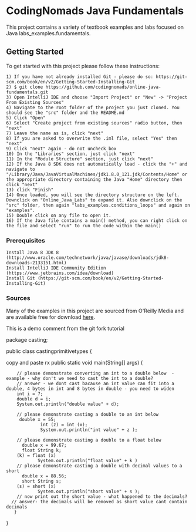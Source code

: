 # CodingNomads Java Fundamentals

This project contains a variety of textbook examples and labs focused on Java labs_examples.fundamentals.

## Getting Started

To get started with this project please follow these instructions:
```
1) If you have not already installed Git - please do so: https://git-scm.com/book/en/v2/Getting-Started-Installing-Git
2) $ git clone https://github.com/codingnomads/online-java-fundamentals.git
3) Open IntelliJ IDE and choose "Import Project" or "New" -> "Project From Existing Sources"
4) Navigate to the root folder of the project you just cloned. You should see the "src" folder and the README.md
5) Click "Open"
6) Select "Create project from existing sources" radio button, then "next"
7) Leave the name as is, click "next"
8) If you are asked to overwrite the .iml file, select "Yes" then "next"
9) Click "next" again - do not uncheck box
10) In the "Libraries" section, just click "next"
11) In the "Module Structure" section, just click "next"
12) If the Java 8 SDK does not automatically load - click the "+" and navigate to "/Library/Java/JavaVirtualMachines/jdk1.8.0_121.jdk/Contents/Home" or the appropriate directory containing the Java "Home" directory then click "next"
13) click "Finish"
14) Once loaded, you will see the directory structure on the left. Downclick on "Online_Java_Labs" to expand it. Also downclick on the "src" folder, then again "labs_examples.conditions_loops" and again on "examples".
15) Double click on any file to open it.
16) If the Java file contains a main() method, you can right click on the file and select "run" to run the code within the main()
```

### Prerequisites

```
Install Java 8 JDK 8 (http://www.oracle.com/technetwork/java/javase/downloads/jdk8-downloads-2133151.html)
Install IntelliJ IDE Community Edition (https://www.jetbrains.com/idea/download)
Install Git (https://git-scm.com/book/en/v2/Getting-Started-Installing-Git)
```

### Sources
Many of the examples in this project are sourced from O'Reilly Media and are available free for download [here](https://www.mhprofessional.com/9781259589317-usa-java-a-beginners-guide-seventh-edition-group).

This is a demo comment from the git fork tutorial

package casting;

public class castingprimitivetypes {

copy and paste rx
    public static void main(String[] args) {

        // please demonstrate converting an int to a double below  - example - why don't we need to cast the int to a double?
        // answer - we dont cast bacause an int value can fit into a double, 4 bytes in int and 8 bytes in double - you need to widen
        int i = 7;
        double d = i;
        System.out.println("double value" + d);

        // please demonstrate casting a double to an int below
         double x = 55;
                 int (z) = int (x);
                 System.out.println("int value" + z );

        // please demonstrate casting a double to a float below
          double x = 99.67;
          float String k;
        (k) = float (x)
                System.out.println("float value" + k )
        // please demonstrate casting a double with decimal values to a short
          double x = 88.56;
          short String s;
        (s) = short (x)
                System.out.println("short value" + s );
        // now print out the short value - what happened to the decimals?
      // answer- the decimals will be removed as short value cant contain decimals
       }

}